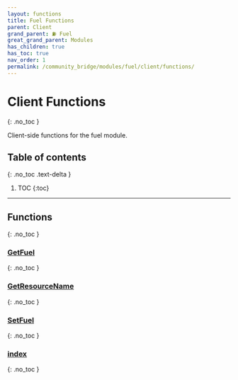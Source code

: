 ```yaml
---
layout: functions
title: Fuel Functions
parent: Client
grand_parent: ⛽ Fuel
great_grand_parent: Modules
has_children: true
has_toc: true
nav_order: 1
permalink: /community_bridge/modules/fuel/client/functions/
---
```


# Client Functions
{: .no_toc }

Client-side functions for the fuel module.

## Table of contents
{: .no_toc .text-delta }

1. TOC
{:toc}

---
## Functions
{: .no_toc }


### [GetFuel](GetFuel)
{: .no_toc }

### [GetResourceName](GetResourceName)
{: .no_toc }

### [SetFuel](SetFuel)
{: .no_toc }

### [index](index)
{: .no_toc }



